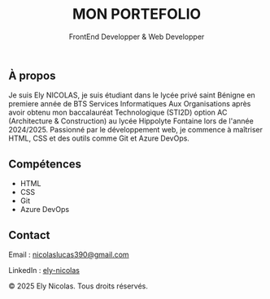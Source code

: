 <!DOCTYPE html>
<html lang="fr">
<head>
  <meta charset="UTF-8" />
  <meta name="viewport" content="width=device-width, initial-scale=1.0" />
  <title>Mon Portefolio</title>
  <link rel="stylesheet" href="style.css" />
</head>
<body>
  <header>
    <h1>MON PORTEFOLIO</h1>
    <p>FrontEnd Developper & Web Developper</p>
  </header>

  <section id="about">
    <h2>À propos</h2>
    <p>
      Je suis Ely NICOLAS, je suis étudiant dans le lycée privé saint Bénigne en premiere année de BTS Services Informatiques Aux Organisations après avoir obtenu mon baccalauréat Technologique (STI2D) option AC (Architecture & Construction) au lycée Hippolyte Fontaine lors de l'année 2024/2025. Passionné par le développement web, je commence à maîtriser HTML, CSS et des outils comme Git et Azure DevOps.
    </p>
  </section>

  <section id="skills">
    <h2>Compétences</h2>
    <ul>
      <li>HTML</li>
      <li>CSS</li>
      <li>Git</li>
      <li>Azure DevOps</li>
    </ul>
  </section>

  <section id="contact">
    <h2>Contact</h2>
    <p>Email : <a href="mailto:nicolaslucas390@gmail.com">nicolaslucas390@gmail.com</a></p>
    <p>LinkedIn : <a href="[(https://www.linkedin.com/in/erwann-salla-825299382/)](https://www.linkedin.com/in/erwann-salla-825299382/)" target="_blank">ely-nicolas</a></p>
  </section>

  <footer>
    <p>&copy; 2025 Ely Nicolas. Tous droits réservés.</p>
  </footer>
</body>
</html>
